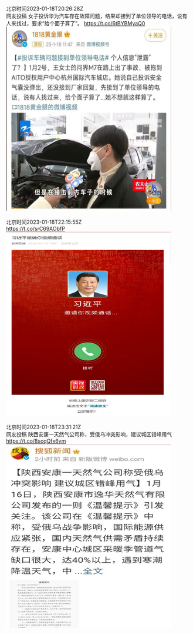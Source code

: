 北京时间2023-01-18T20:26:28Z<br>网友投稿
女子投诉华为汽车存在故障问题，结果却接到了单位领导的电话，说有人来找过，要求“给个面子算了”。 https://t.co/6tBYBMyaQ0<br><img src='/temp/image/2023/y-Month-1/1615687064824971265_0.jpg' width='450' height='500'><br><br>北京时间2023-01-18T22:15:55Z<br>https://t.co/srC69AObfP<br><img src='/temp/image/2023/y-Month-1/1615714606504083462_0.jpg' width='450' height='500'><br><br>北京时间2023-01-18T23:31:21Z<br>网友投稿
陕西安康一天然气公司称，受俄乌冲突影响，建议城区错峰用气 https://t.co/8soqQfx6ym<br><img src='/temp/image/2023/y-Month-1/1615733591975010306_0.jpg' width='450' height='500'><br><br>